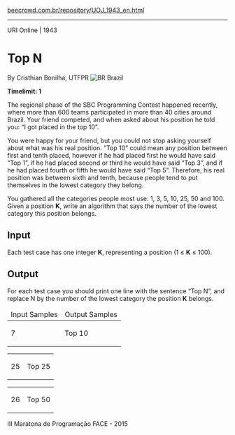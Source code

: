 <p><a href="https://www.beecrowd.com.br/repository/UOJ_1943_en.html">beecrowd.com.br/repository/UOJ_1943_en.html</a></p><hr>
<div>
  <span>URI Online | 1943</span>
  <h1>Top N</h1>
  <div>
    <p>By Cristhian Bonilha, UTFPR <img src="https://resources.beecrowd.com.br/gallery/images/flags/br.gif" alt="BR"> Brazil</p>
  </div>
  <strong>Timelimit: 1</strong>
</div>
<div>
<div>
  <p>The regional phase of the SBC Programming Contest happened recently, where more than 600 teams participated in more than 40 cities around Brazil. Your friend competed, and when asked about his position he told you: “I got placed in the top 10”.</p>
  <p>You were happy for your friend, but you could not stop asking yourself about what was his real position. “Top 10” could mean any position between first and tenth placed, however if he had placed first he would have said “Top 1”, if he had placed second or third he would have said “Top 3”, and if he had placed fourth or fifth he would have said “Top 5”. Therefore, his real position was between sixth and tenth, because people tend to put themselves in the lowest category they belong.</p>
  <p>You gathered all the categories people most use: 1, 3, 5, 10, 25, 50 and 100. Given a position <strong>K</strong>, write an algorithm that says the number of the lowest category this position belongs.</p>
</div>
<h2>Input</h2>
<div>
  <p>Each test case has one integer <strong>K</strong>, representing a position (1 ≤ <strong>K</strong> ≤ 100).</p>
</div>
<h2>Output</h2>
<div>
  <p>For each test case you should print one line with the sentence “Top N”, and replace N by the number of the lowest category the position <strong>K</strong> belongs.</p>
</div>
<div></div>
<table>
  <thead>
    <tr>
      <td>Input Samples</td>
      <td>Output Samples</td>
    </tr>
  </thead>
  <tbody>
    <tr>
      <td>
        <p>7</p>
      </td>
      <td>
        <p>Top 10</p>
      </td>
    </tr>
  </tbody>
</table>
<div></div>
<table>
  <thead>
  </thead>
  <tbody>
    <tr>
      <td>
        <p>25</p>
      </td>
      <td>
        <p>Top 25</p>
      </td>
    </tr>
  </tbody>
</table>
<div></div>
  <table>
    <thead>
    </thead>
    <tbody>
      <tr>
        <td>
          <p>26</p>
        </td>
        <td>
          <p>Top 50</p>
        </td>
      </tr>
    </tbody>
  </table>
  <p>
  III Maratona de Programação FACE - 2015</p>
</div>